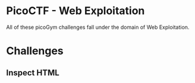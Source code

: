 # PicoCTF - Web Exploitation
All of these picoGym challenges fall under the domain of Web Exploitation. 
# Challenges
## Inspect HTML
